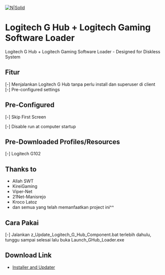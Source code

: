 [![N|Solid](https://raw.githubusercontent.com/fahmiyufrizal/logitech-g-hub/main/Screenshot%20(1).jpg)](#)

# Logitech G Hub + Logitech Gaming Software Loader
Logitech G Hub + Logitech Gaming Software Loader - Designed for Diskless System

## Fitur
[-] Menjalankan Logitech G Hub tanpa perlu install dan superuser di client
[-] Pre-configured settings

## Pre-Configured
[-] Skip First Screen

[-] Disable run at computer startup

## Pre-Downloaded Profiles/Resources
[-] Logitech G102

## Thanks to
- Allah SWT
- KireiGaming
- Viper-Net
- 21Net-Manisrejo
- Kroco Latoz
- dan semua yang telah memanfaatkan project ini^^

## Cara Pakai
[-] Jalankan z_Update_Logitech_G_Hub_Component.bat terlebih dahulu, tunggu sampai selesai lalu buka Launch_GHub_Loader.exe

## Download Link
- [Installer and Updater](https://drive.google.com/file/d/16MHWuH77-qsDr7j_bY6pvccSeH-UHGI6/view?usp=sharing](https://github.com/fahmiyufrizal/logitech-g-hub/raw/main/Logitech_G_Hub_Component_Updater.zip))
